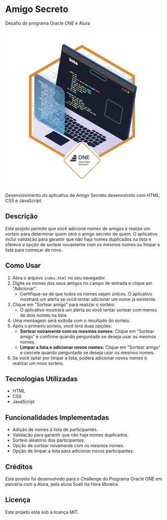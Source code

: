 # Amigo Secreto

Desafio do programa Oracle ONE e Alura

![Badge de Conclusão](assets/badge-sueli.png)

Desenvolvimento do aplicativo de Amigo Secreto desenvolvido com HTML, CSS e JavaScript.

## Descrição

Este projeto permite que você adicione nomes de amigos e realize um sorteio para determinar quem será o amigo secreto de quem. O aplicativo inclui validação para garantir que não haja nomes duplicados na lista e oferece a opção de sortear novamente com os mesmos nomes ou limpar a lista para começar de novo.

## Como Usar

1.  Abra o arquivo `index.html` no seu navegador.
2.  Digite os nomes dos seus amigos no campo de entrada e clique em "Adicionar".
    - Certifique-se de que todos os nomes sejam únicos. O aplicativo mostrará um alerta se você tentar adicionar um nome já existente.
3.  Clique em "Sortear amigo" para realizar o sorteio.
    - O aplicativo mostrará um alerta se você tentar sortear com menos de dois nomes na lista.
4.  Uma mensagem será exibida com o resultado do sorteio.
5.  Após o primeiro sorteio, você terá duas opções:
    - **Sortear novamente com os mesmos nomes:** Clique em "Sortear amigo" e confirme quando perguntado se deseja usar os mesmos nomes.
    - **Limpar a lista e adicionar novos nomes:** Clique em "Sortear amigo" e cancele quando perguntado se deseja usar os mesmos nomes.
6.  Se você optar por limpar a lista, poderá adicionar novos nomes e realizar um novo sorteio.

## Tecnologias Utilizadas

- HTML
- CSS
- JavaScript

## Funcionalidades Implementadas

- Adição de nomes à lista de participantes.
- Validação para garantir que não haja nomes duplicados.
- Sorteio aleatório dos participantes.
- Opção de sortear novamente com os mesmos nomes.
- Opção de limpar a lista para adicionar novos participantes.

## Créditos

Este projeto foi desenvolvido para o Challenge do Programa Oracle ONE em parceria com a Alura, pela aluna Sueli da Hora Moreira.

## Licença

Este projeto está sob a licença MIT.
